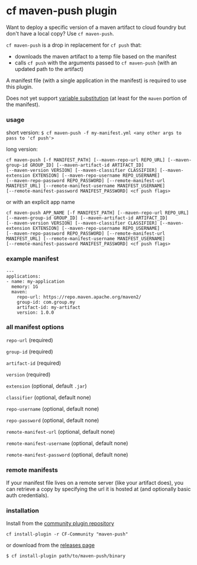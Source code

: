 # cf maven-push plugin
Want to deploy a specific version of a maven artifact to cloud foundry but don't have a local copy? Use `cf maven-push`.

`cf maven-push` is a drop in replacement for `cf push` that:
* downloads the maven artifact to a temp file based on the manifest
* calls `cf push` with the arguments passed to `cf maven-push` (with an updated path to the artifact)

A manifest file (with a single application in the manifest) is required to use this plugin.

Does not yet support [variable substitution](https://docs.cloudfoundry.org/devguide/deploy-apps/manifest.html#multi-manifests) (at least for the `maven` portion of the manifest).

### usage

short version:
`$ cf maven-push -f my-manifest.yml <any other args to pass to 'cf push'>`

long version:
```
cf maven-push [-f MANIFEST_PATH] [--maven-repo-url REPO_URL] [--maven-group-id GROUP_ID] [--maven-artifact-id ARTIFACT_ID]
[--maven-version VERSION] [--maven-classifier CLASSIFIER] [--maven-extension EXTENSION] [--maven-repo-username REPO_USERNAME]
[--maven-repo-password REPO_PASSWORD] [--remote-manifest-url MANIFEST_URL] [--remote-manifest-username MANIFEST_USERNAME]
[--remote-manifest-password MANIFEST_PASSWORD] <cf push flags>
```
or with an explicit app name
```
cf maven-push APP_NAME [-f MANIFEST_PATH] [--maven-repo-url REPO_URL] [--maven-group-id GROUP_ID] [--maven-artifact-id ARTIFACT_ID]
[--maven-version VERSION] [--maven-classifier CLASSIFIER] [--maven-extension EXTENSION] [--maven-repo-username REPO_USERNAME]
[--maven-repo-password REPO_PASSWORD] [--remote-manifest-url MANIFEST_URL] [--remote-manifest-username MANIFEST_USERNAME]
[--remote-manifest-password MANIFEST_PASSWORD] <cf push flags>
```
### example manifest

```
---
applications:
- name: my-application
  memory: 1G
  maven:
    repo-url: https://repo.maven.apache.org/maven2/
    group-id: com.group.my
    artifact-id: my-artifact
    version: 1.0.0
```

### all manifest options

`repo-url` (required)

`group-id` (required)

`artifact-id` (required)

`version` (required)

`extension` (optional, default `.jar`)

`classifier` (optional, default none)

`repo-username` (optional, default none)

`repo-password` (optional, default none)

`remote-manifest-url` (optional, default none)

`remote-manifest-username` (optional, default none)

`remote-manifest-password` (optional, default none)

### remote manifests
If your manifest file lives on a remote server (like your artifact does),
you can retrieve a copy by specifying the url it is hosted at (and optionally basic auth credentials).

### installation

Install from the [community plugin repository](https://plugins.cloudfoundry.org/)

`cf install-plugin -r CF-Community "maven-push"`

or download from the [releases page](https://github.com/fitzoh/maven-push-plugin/releases)

`$ cf install-plugin path/to/maven-push/binary`
